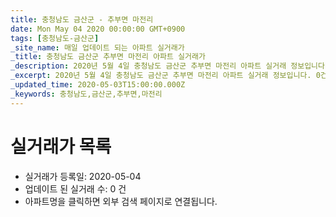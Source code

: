 ```yaml
---
title: 충청남도 금산군 - 추부면 마전리
date: Mon May 04 2020 00:00:00 GMT+0900
tags: [충청남도-금산군]
_site_name: 매일 업데이트 되는 아파트 실거래가
_title: 충청남도 금산군 추부면 마전리 아파트 실거래가
_description: 2020년 5월 4일 충청남도 금산군 추부면 마전리 아파트 실거래 정보입니다. 0건 아파트 정보가 있습니다.
_excerpt: 2020년 5월 4일 충청남도 금산군 추부면 마전리 아파트 실거래 정보입니다. 0건 아파트 정보가 있습니다.
_updated_time: 2020-05-03T15:00:00.000Z
_keywords: 충청남도,금산군,추부면,마전리
---
```






# 실거래가 목록
- 실거래가 등록일: 2020-05-04
- 업데이트 된 실거래 수: 0 건
- 아파트명을 클릭하면 외부 검색 페이지로 연결됩니다.




